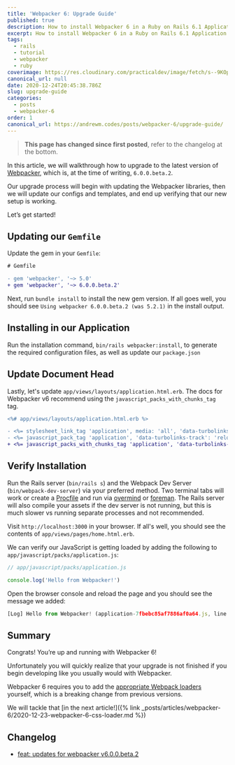 ```yaml
---
title: 'Webpacker 6: Upgrade Guide'
published: true
description: How to install Webpacker 6 in a Ruby on Rails 6.1 Application
excerpt: How to install Webpacker 6 in a Ruby on Rails 6.1 Application
tags:
  - rails
  - tutorial
  - webpacker
  - ruby
coverimage: https://res.cloudinary.com/practicaldev/image/fetch/s--9KOpvZCa--/c_imagga_scale,f_auto,fl_progressive,h_420,q_auto,w_1000/https://dev-to-uploads.s3.amazonaws.com/i/10lu5ml7jlx9atv0q757.png
canonical_url: null
date: 2020-12-24T20:45:38.786Z
slug: upgrade-guide
categories:
  - posts
  - webpacker-6
order: 1
canonical_url: https://andrewm.codes/posts/webpacker-6/upgrade-guide/
---
```


>**This page has changed since first posted**, refer to the changelog at the bottom.

In this article, we will walkthrough how to upgrade to the latest version of [Webpacker][1], which is, at the time of writing,  `6.0.0.beta.2`.

Our upgrade process will begin with updating the Webpacker libraries, then we will update our configs and templates, and end up verifying that our new setup is working.

Let’s get started!

## Updating our `Gemfile`

Update the gem in your `Gemfile`:

```diff
# Gemfile

- gem 'webpacker', '~> 5.0'
+ gem 'webpacker', '~> 6.0.0.beta.2'
```

Next, run `bundle install` to install the new gem version. If all goes well, you should see `Using webpacker 6.0.0.beta.2 (was 5.2.1)` in the install output.

## Installing in our Application

Run the installation command, `bin/rails webpacker:install`, to generate the required configuration files, as well as update our `package.json`

## Update Document Head

Lastly, let's update `app/views/layouts/application.html.erb`. The docs for Webpacker v6 recommend using the `javascript_packs_with_chunks_tag` tag.

```diff
<%# app/views/layouts/application.html.erb %>

- <%= stylesheet_link_tag 'application', media: 'all', 'data-turbolinks-track': 'reload' %>
- <%= javascript_pack_tag 'application', 'data-turbolinks-track': 'reload' %>
+ <%= javascript_packs_with_chunks_tag 'application', 'data-turbolinks-track': 'reload' %>
```

## Verify Installation

Run the Rails server (`bin/rails s`) and the Webpack Dev Server (`bin/webpack-dev-server`) via your preferred method. Two terminal tabs will work or create a [Procfile][2] and run via [overmind][3] or [foreman][4]. The Rails server will also compile your assets if the dev server is not running, but this is much slower vs running separate processes and not recommended.

Visit `http://localhost:3000` in your browser. If all's well, you should see the contents of `app/views/pages/home.html.erb`.

We can verify our JavaScript is getting loaded by adding the following to `app/javascript/packs/application.js`:

```js
// app/javascript/packs/application.js

console.log('Hello from Webpacker!')
```

Open the browser console and reload the page and you should see the message we added:

```js
[Log] Hello from Webpacker! (application-7fbebc85af7886af0a64.js, line 62)
```

## Summary

Congrats! You’re up and running with Webpacker 6!

Unfortunately you will quickly realize that your upgrade is not finished if you begin developing like you usually would with Webpacker.

Webpacker 6 requires you to add the [appropriate Webpack loaders][5] yourself, which is a breaking change from previous versions.

We will tackle that [in the next article!]({% link _posts/articles/webpacker-6/2020-12-23-webpacker-6-css-loader.md %})

## Changelog

- [feat: updates for webpacker v6.0.0.beta.2](https://github.com/andrewmcodes/andrewm-codes-website/pull/11)

[1]:	https://github.com/rails/webpacker/releases "Webpacker"
[2]:	https://devcenter.heroku.com/articles/procfile
[3]:	https://github.com/DarthSim/overmind
[4]:	https://github.com/ddollar/foreman
[5]:	https://webpack.js.org/loaders/
